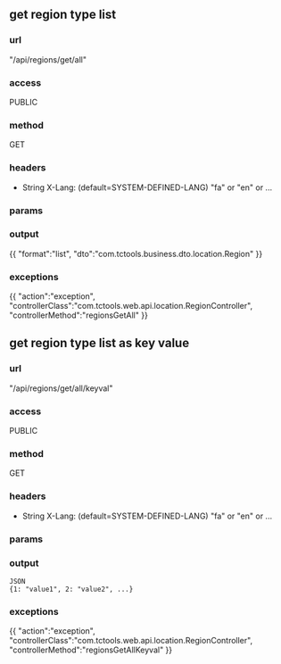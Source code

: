 ## get region type list ##
### url ###
"/api/regions/get/all"
### access ###
PUBLIC
### method ###
GET
### headers ###
* String X-Lang: (default=SYSTEM-DEFINED-LANG) "fa" or "en" or ...
### params ###

### output ###
{{
"format":"list",
"dto":"com.tctools.business.dto.location.Region"
}}
### exceptions ###
{{
"action":"exception",
"controllerClass":"com.tctools.web.api.location.RegionController",
"controllerMethod":"regionsGetAll"
}}




## get region type list as key value ##
### url ###
"/api/regions/get/all/keyval"
### access ###
PUBLIC
### method ###
GET
### headers ###
* String X-Lang: (default=SYSTEM-DEFINED-LANG) "fa" or "en" or ...
### params ###

### output ###
    JSON
    {1: "value1", 2: "value2", ...}
### exceptions ###
{{
"action":"exception",
"controllerClass":"com.tctools.web.api.location.RegionController",
"controllerMethod":"regionsGetAllKeyval"
}}
